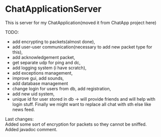 # ChatApplicationServer
This is server for my ChatApplication(moved it from ChatApp project here)
 
 TODO:
   * add encrypting to packets(almost done), 
   * add user-user communication(necessary to add new packet type for this),
   * add acknowledgement packet,
   * get separate udp for ping and dc,
   * add logging system (i have scratch),
   * add exceptions management,
   * improve gui, add sounds,
   * add database management
   * change login for users from db, add registration, 
   * add new uid system,
   * unique id for user stored in db -> will provide friends and will help with login stuff. 
     Finally we might want to replace all chat with sth else like news feed.

Last changes:<br>
  Added some sort of encryption for packets so they cannot be sniffed.<br>
  Added javadoc comment.<br>
